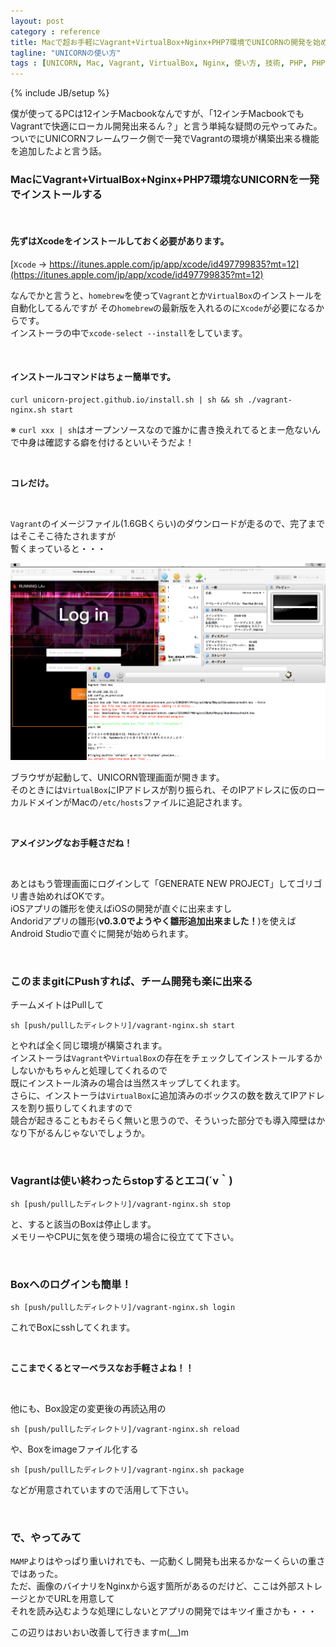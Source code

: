 ```yaml
---
layout: post
category : reference
title: Macで超お手軽にVagrant+VirtualBox+Nginx+PHP7環境でUNICORNの開発を始めてみる
tagline: "UNICORNの使い方"
tags : [UNICORN, Mac, Vagrant, VirtualBox, Nginx, 使い方, 技術, PHP, PHP7, beginner, tutorial]
---
```

{% include JB/setup %}

僕が使ってるPCは12インチMacbookなんですが、「12インチMacbookでもVagrantで快適にローカル開発出来るん？」と言う単純な疑問の元やってみた。  
ついでにUNICORNフレームワーク側で一発でVagrantの環境が構築出来る機能を追加したよと言う話。

### MacにVagrant+VirtualBox+Nginx+PHP7環境なUNICORNを一発でインストールする

&nbsp;

#### 先ずはXcodeをインストールしておく必要があります。

[`Xcode` -> https://itunes.apple.com/jp/app/xcode/id497799835?mt=12](https://itunes.apple.com/jp/app/xcode/id497799835?mt=12)

なんでかと言うと、`homebrew`を使って`Vagrant`とか`VirtualBox`のインストールを自動化してるんですが
その`homebrew`の最新版を入れるのに`Xcode`が必要になるからです。  
インストーラの中で`xcode-select --install`をしています。

&nbsp;

#### インストールコマンドはちょー簡単です。

```
curl unicorn-project.github.io/install.sh | sh && sh ./vagrant-nginx.sh start
```
※ `curl xxx | sh`はオープンソースなので誰かに書き換えれてるとまー危ないんで中身は確認する癖を付けるといいそうだよ！

&nbsp;

**コレだけ。**

&nbsp;

`Vagrant`のイメージファイル(1.6GBくらい)のダウンロードが走るので、完了まではそこそこ待たされますが  
暫くまっていると・・・

![インストール完了イメージ](/assets/images/2016-10-29-UNICORN-4-001.png)

ブラウザが起動して、UNICORN管理画面が開きます。  
そのときには`VirtualBox`にIPアドレスが割り振られ、そのIPアドレスに仮のローカルドメインがMacの`/etc/hosts`ファイルに追記されます。

&nbsp;

**アメイジングなお手軽さだね！**

&nbsp;

あとはもう管理画面にログインして「GENERATE NEW PROJECT」してゴリゴリ書き始めればOKです。  
iOSアプリの雛形を使えばiOSの開発が直ぐに出来ますし  
Andoridアプリの雛形(**v0.3.0でようやく雛形追加出来ました！**)を使えばAndroid Studioで直ぐに開発が始められます。

&nbsp;

### このままgitにPushすれば、チーム開発も楽に出来る

チームメイトはPullして

```
sh [push/pullしたディレクトリ]/vagrant-nginx.sh start
```

とやれば全く同じ環境が構築されます。  
インストーラは`Vagrant`や`VirtualBox`の存在をチェックしてインストールするかしないかもちゃんと処理してくれるので  
既にインストール済みの場合は当然スキップしてくれます。  
さらに、インストーラは`VirtualBox`に追加済みのボックスの数を数えてIPアドレスを割り振りしてくれますので  
競合が起きることもおそらく無いと思うので、そういった部分でも導入障壁はかなり下がるんじゃないでしょうか。

&nbsp;

### Vagrantは使い終わったらstopするとエコ(´v｀)

```
sh [push/pullしたディレクトリ]/vagrant-nginx.sh stop
```

と、すると該当のBoxは停止します。  
メモリーやCPUに気を使う環境の場合に役立てて下さい。

&nbsp;

### Boxへのログインも簡単！

```
sh [push/pullしたディレクトリ]/vagrant-nginx.sh login
```

これでBoxにsshしてくれます。

&nbsp;

**ここまでくるとマーベラスなお手軽さよね！！**

&nbsp;

他にも、Box設定の変更後の再読込用の

```
sh [push/pullしたディレクトリ]/vagrant-nginx.sh reload
```

や、Boxをimageファイル化する

```
sh [push/pullしたディレクトリ]/vagrant-nginx.sh package
```

などが用意されていますので活用して下さい。

&nbsp;

### で、やってみて

`MAMP`よりはやっぱり重いけれでも、一応動くし開発も出来るかなーくらいの重さではあった。  
ただ、画像のバイナリをNginxから返す箇所があるのだけど、ここは外部ストレージとかでURLを用意して  
それを読み込むような処理にしないとアプリの開発ではキツイ重さかも・・・

この辺りはおいおい改善して行きますm(__)m

&nbsp;